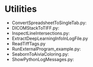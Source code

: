# Utilities

- ConvertSpreadsheetToSingleTab.py: 
- DICOMStackToTIFF.py: 
- InspectLineIntersections.py: 
- ExtractDeepLearningInfoInLogFile.py
- ReadTiffTags.py
- RunExternalProgram_example.py: 
- SeabornToAiviaColoring.py: 
- ShowPythonLogMessages.py: 

